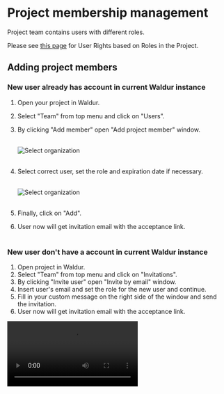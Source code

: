 # Project membership management

Project team contains users with different roles.

Please see [this page](https://docs.waldur.com/latest/about/Concept/structure/#user-roles-in-organization) for User Rights based on Roles in the Project.

## Adding project members

### New user already has account in current Waldur instance

1. Open your project in Waldur.
2. Select "Team" from top menu and click on "Users".
3. By clicking "Add member" open "Add project member" window.<br><br>

    ![Select organization](../img/add-member-1.jpg)<br><br>

4. Select correct user, set the role and expiration date if necessary.<br><br>

    ![Select organization](../img/add-member-2.jpg)<br><br>

5. Finally, click on "Add".
6. User now will get invitation email with the acceptance link.<br><br>

### New user don't have a account in current Waldur instance

1. Open project in Waldur.
2. Select "Team" from top menu and click on "Invitations".
3. By clicking "Invite user" open "Invite by email" window.
4. Insert user's email and set the role for the new user and continue.
5. Fill in your custom message on the right side of the window and send the invitation.
6. User now will get invitation email with the acceptance link.

![type:video](../img/send_invitation.mp4)
